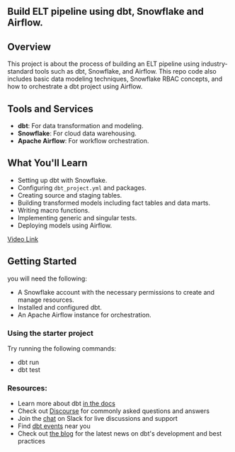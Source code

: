 ## Build ELT pipeline using dbt, Snowflake and Airflow.

## Overview
This project is about the process of building an ELT pipeline using industry-standard tools such as dbt, Snowflake, and Airflow. This repo code also includes basic data modeling techniques, Snowflake RBAC concepts, and how to orchestrate a dbt project using Airflow.

## Tools and Services
- **dbt**: For data transformation and modeling.
- **Snowflake**: For cloud data warehousing.
- **Apache Airflow**: For workflow orchestration.

## What You'll Learn
- Setting up dbt with Snowflake.
- Configuring `dbt_project.yml` and packages.
- Creating source and staging tables.
- Building transformed models including fact tables and data marts.
- Writing macro functions.
- Implementing generic and singular tests.
- Deploying models using Airflow.

[Video Link](https://www.youtube.com/watch?v=OLXkGB7krGo)

## Getting Started
you will need the following:
- A Snowflake account with the necessary permissions to create and manage resources.
- Installed and configured dbt.
- An Apache Airflow instance for orchestration.

### Using the starter project
Try running the following commands:
- dbt run
- dbt test


### Resources:
- Learn more about dbt [in the docs](https://docs.getdbt.com/docs/introduction)
- Check out [Discourse](https://discourse.getdbt.com/) for commonly asked questions and answers
- Join the [chat](https://community.getdbt.com/) on Slack for live discussions and support
- Find [dbt events](https://events.getdbt.com) near you
- Check out [the blog](https://blog.getdbt.com/) for the latest news on dbt's development and best practices
